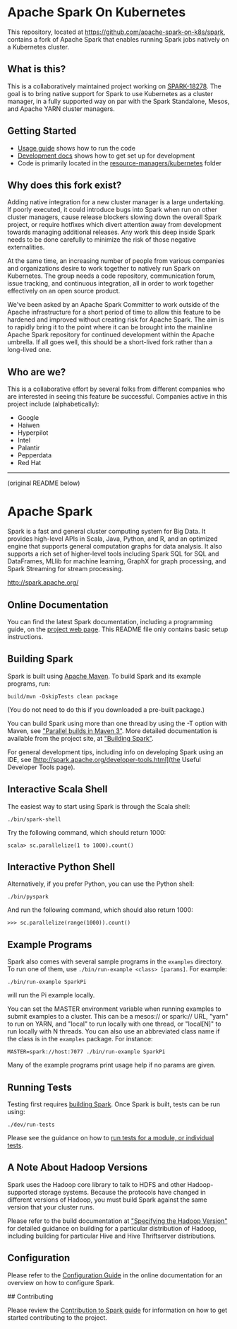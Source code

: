 # Apache Spark On Kubernetes

This repository, located at https://github.com/apache-spark-on-k8s/spark, contains a fork of Apache Spark that enables running Spark jobs natively on a Kubernetes cluster.

## What is this?

This is a collaboratively maintained project working on [SPARK-18278](https://issues.apache.org/jira/browse/SPARK-18278). The goal is to bring native support for Spark to use Kubernetes as a cluster manager, in a fully supported way on par with the Spark Standalone, Mesos, and Apache YARN cluster managers.

## Getting Started

- [Usage guide](docs/running-on-kubernetes.md) shows how to run the code
- [Development docs](resource-managers/kubernetes/README.md) shows how to get set up for development
- Code is primarily located in the [resource-managers/kubernetes](resource-managers/kubernetes) folder

## Why does this fork exist?

Adding native integration for a new cluster manager is a large undertaking.  If poorly executed, it could introduce bugs into Spark when run on other cluster managers, cause release blockers slowing down the overall Spark project, or require hotfixes which divert attention away from development towards managing additional releases.  Any work this deep inside Spark needs to be done carefully to minimize the risk of those negative externalities.

At the same time, an increasing number of people from various companies and organizations desire to work together to natively run Spark on Kubernetes.  The group needs a code repository, communication forum, issue tracking, and continuous integration, all in order to work together effectively on an open source product.

We've been asked by an Apache Spark Committer to work outside of the Apache infrastructure for a short period of time to allow this feature to be hardened and improved without creating risk for Apache Spark.  The aim is to rapidly bring it to the point where it can be brought into the mainline Apache Spark repository for continued development within the Apache umbrella.  If all goes well, this should be a short-lived fork rather than a long-lived one.

## Who are we?

This is a collaborative effort by several folks from different companies who are interested in seeing this feature be successful.  Companies active in this project include (alphabetically):

- Google
- Haiwen
- Hyperpilot
- Intel
- Palantir
- Pepperdata
- Red Hat

--------------------

(original README below)

# Apache Spark

Spark is a fast and general cluster computing system for Big Data. It provides
high-level APIs in Scala, Java, Python, and R, and an optimized engine that
supports general computation graphs for data analysis. It also supports a
rich set of higher-level tools including Spark SQL for SQL and DataFrames,
MLlib for machine learning, GraphX for graph processing,
and Spark Streaming for stream processing.

<http://spark.apache.org/>


## Online Documentation

You can find the latest Spark documentation, including a programming
guide, on the [project web page](http://spark.apache.org/documentation.html).
This README file only contains basic setup instructions.

## Building Spark

Spark is built using [Apache Maven](http://maven.apache.org/).
To build Spark and its example programs, run:

    build/mvn -DskipTests clean package

(You do not need to do this if you downloaded a pre-built package.)

You can build Spark using more than one thread by using the -T option with Maven, see ["Parallel builds in Maven 3"](https://cwiki.apache.org/confluence/display/MAVEN/Parallel+builds+in+Maven+3).
More detailed documentation is available from the project site, at
["Building Spark"](http://spark.apache.org/docs/latest/building-spark.html).

For general development tips, including info on developing Spark using an IDE, see 
[http://spark.apache.org/developer-tools.html](the Useful Developer Tools page).

## Interactive Scala Shell

The easiest way to start using Spark is through the Scala shell:

    ./bin/spark-shell

Try the following command, which should return 1000:

    scala> sc.parallelize(1 to 1000).count()

## Interactive Python Shell

Alternatively, if you prefer Python, you can use the Python shell:

    ./bin/pyspark

And run the following command, which should also return 1000:

    >>> sc.parallelize(range(1000)).count()

## Example Programs

Spark also comes with several sample programs in the `examples` directory.
To run one of them, use `./bin/run-example <class> [params]`. For example:

    ./bin/run-example SparkPi

will run the Pi example locally.

You can set the MASTER environment variable when running examples to submit
examples to a cluster. This can be a mesos:// or spark:// URL,
"yarn" to run on YARN, and "local" to run
locally with one thread, or "local[N]" to run locally with N threads. You
can also use an abbreviated class name if the class is in the `examples`
package. For instance:

    MASTER=spark://host:7077 ./bin/run-example SparkPi

Many of the example programs print usage help if no params are given.

## Running Tests

Testing first requires [building Spark](#building-spark). Once Spark is built, tests
can be run using:

    ./dev/run-tests

Please see the guidance on how to
[run tests for a module, or individual tests](http://spark.apache.org/developer-tools.html#individual-tests).

## A Note About Hadoop Versions

Spark uses the Hadoop core library to talk to HDFS and other Hadoop-supported
storage systems. Because the protocols have changed in different versions of
Hadoop, you must build Spark against the same version that your cluster runs.

Please refer to the build documentation at
["Specifying the Hadoop Version"](http://spark.apache.org/docs/latest/building-spark.html#specifying-the-hadoop-version)
for detailed guidance on building for a particular distribution of Hadoop, including
building for particular Hive and Hive Thriftserver distributions.

## Configuration

Please refer to the [Configuration Guide](http://spark.apache.org/docs/latest/configuration.html)
in the online documentation for an overview on how to configure Spark.

## Contributing

Please review the [Contribution to Spark guide](http://spark.apache.org/contributing.html)
for information on how to get started contributing to the project.
